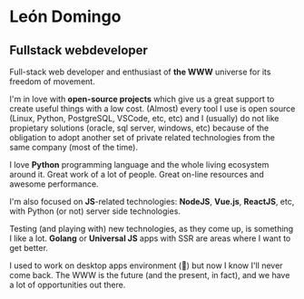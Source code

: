 # León Domingo
## Fullstack webdeveloper

Full-stack web developer and enthusiast of **the WWW** universe for its freedom of movement.

I'm in love with **open-source projects** which give us a great support to create useful things with a low cost. (Almost) every tool I use is open source (Linux, Python, PostgreSQL, VSCode, etc, etc) and I (usually) do not like propietary solutions (oracle, sql server, windows, etc) because of the obligation to adopt another set of private related technologies from the same company (most of the time).

I love **Python** programming language and the whole living ecosystem around it. Great work of a lot of people. Great on-line resources and awesome performance.

I'm also focused on **JS**-related technologies: **NodeJS**, **Vue.js**, **ReactJS**, etc, with Python (or not) server side technologies.

Testing (and playing with) new technologies, as they come up, is something I like a lot. **Golang** or **Universal JS** apps with SSR are areas where I want to get better.

I used to work on desktop apps environment () but now I know I'll never come back. The WWW is
the future (and the present, in fact), and we have a lot of opportunities out there.
